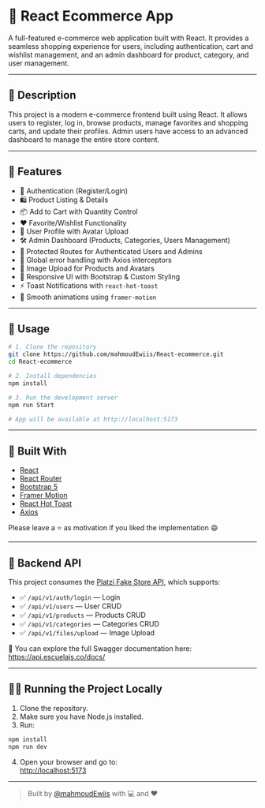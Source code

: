 # 🛒 React Ecommerce App

A full-featured e-commerce web application built with React. It provides a seamless shopping experience for users, including authentication, cart and wishlist management, and an admin dashboard for product, category, and user management.

---

## 📌 Description

This project is a modern e-commerce frontend built using React. It allows users to register, log in, browse products, manage favorites and shopping carts, and update their profiles. Admin users have access to an advanced dashboard to manage the entire store content.

---

## 🚀 Features

- 🔐 Authentication (Register/Login)
- 🛍️ Product Listing & Details
- 📦 Add to Cart with Quantity Control
- ❤️ Favorite/Wishlist Functionality
- 👤 User Profile with Avatar Upload
- 🛠️ Admin Dashboard (Products, Categories, Users Management)
- 🔄 Protected Routes for Authenticated Users and Admins
- 🔄 Global error handling with Axios interceptors
- 📸 Image Upload for Products and Avatars
- 🎨 Responsive UI with Bootstrap & Custom Styling
- ⚡ Toast Notifications with `react-hot-toast`
- 🔄 Smooth animations using `framer-motion`

---

## 🧪 Usage

```bash
# 1. Clone the repository
git clone https://github.com/mahmoudEwiis/React-ecommerce.git
cd React-ecommerce

# 2. Install dependencies
npm install

# 3. Run the development server
npm run Start

# App will be available at http://localhost:5173
```

---

## 🧱 Built With

- [React](https://reactjs.org/)
- [React Router](https://reactrouter.com/)
- [Bootstrap 5](https://getbootstrap.com/)
- [Framer Motion](https://www.framer.com/motion/)
- [React Hot Toast](https://react-hot-toast.com/)
- [Axios](https://axios-http.com/)

Please leave a ⭐ as motivation if you liked the implementation 😄

---

## 📡 Backend API

This project consumes the [Platzi Fake Store API](https://api.escuelajs.co/), which supports:

- ✅ `/api/v1/auth/login` — Login
- ✅ `/api/v1/users` — User CRUD
- ✅ `/api/v1/products` — Products CRUD
- ✅ `/api/v1/categories` — Categories CRUD
- ✅ `/api/v1/files/upload` — Image Upload

🧪 You can explore the full Swagger documentation here:  
https://api.escuelajs.co/docs/

---

## 🏃‍♂️ Running the Project Locally

1. Clone the repository.
2. Make sure you have Node.js installed.
3. Run:

```bash
npm install
npm run dev
```

4. Open your browser and go to:  
[http://localhost:5173](http://localhost:5173)

---

> Built by [@mahmoudEwiis](https://github.com/mahmoudEwiis) with 💻 and ❤️
